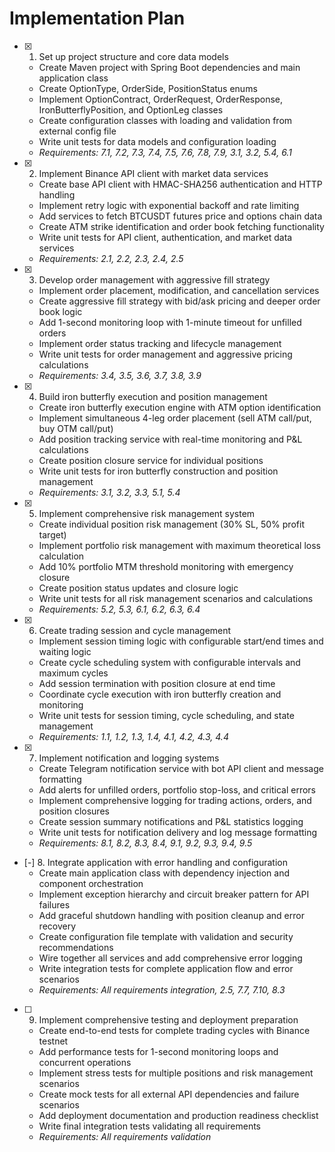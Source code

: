 # Implementation Plan

- [x] 1. Set up project structure and core data models
  - Create Maven project with Spring Boot dependencies and main application class
  - Create OptionType, OrderSide, PositionStatus enums
  - Implement OptionContract, OrderRequest, OrderResponse, IronButterflyPosition, and OptionLeg classes
  - Create configuration classes with loading and validation from external config file
  - Write unit tests for data models and configuration loading
  - _Requirements: 7.1, 7.2, 7.3, 7.4, 7.5, 7.6, 7.8, 7.9, 3.1, 3.2, 5.4, 6.1_

- [x] 2. Implement Binance API client with market data services
  - Create base API client with HMAC-SHA256 authentication and HTTP handling
  - Implement retry logic with exponential backoff and rate limiting
  - Add services to fetch BTCUSDT futures price and options chain data
  - Create ATM strike identification and order book fetching functionality
  - Write unit tests for API client, authentication, and market data services
  - _Requirements: 2.1, 2.2, 2.3, 2.4, 2.5_

- [x] 3. Develop order management with aggressive fill strategy
  - Implement order placement, modification, and cancellation services
  - Create aggressive fill strategy with bid/ask pricing and deeper order book logic
  - Add 1-second monitoring loop with 1-minute timeout for unfilled orders
  - Implement order status tracking and lifecycle management
  - Write unit tests for order management and aggressive pricing calculations
  - _Requirements: 3.4, 3.5, 3.6, 3.7, 3.8, 3.9_

- [x] 4. Build iron butterfly execution and position management
  - Create iron butterfly execution engine with ATM option identification
  - Implement simultaneous 4-leg order placement (sell ATM call/put, buy OTM call/put)
  - Add position tracking service with real-time monitoring and P&L calculations
  - Create position closure service for individual positions
  - Write unit tests for iron butterfly construction and position management
  - _Requirements: 3.1, 3.2, 3.3, 5.1, 5.4_

- [x] 5. Implement comprehensive risk management system
  - Create individual position risk management (30% SL, 50% profit target)
  - Implement portfolio risk management with maximum theoretical loss calculation
  - Add 10% portfolio MTM threshold monitoring with emergency closure
  - Create position status updates and closure logic
  - Write unit tests for all risk management scenarios and calculations
  - _Requirements: 5.2, 5.3, 6.1, 6.2, 6.3, 6.4_

- [x] 6. Create trading session and cycle management
  - Implement session timing logic with configurable start/end times and waiting logic
  - Create cycle scheduling system with configurable intervals and maximum cycles
  - Add session termination with position closure at end time
  - Coordinate cycle execution with iron butterfly creation and monitoring
  - Write unit tests for session timing, cycle scheduling, and state management
  - _Requirements: 1.1, 1.2, 1.3, 1.4, 4.1, 4.2, 4.3, 4.4_

- [x] 7. Implement notification and logging systems
  - Create Telegram notification service with bot API client and message formatting
  - Add alerts for unfilled orders, portfolio stop-loss, and critical errors
  - Implement comprehensive logging for trading actions, orders, and position closures
  - Create session summary notifications and P&L statistics logging
  - Write unit tests for notification delivery and log message formatting
  - _Requirements: 8.1, 8.2, 8.3, 8.4, 9.1, 9.2, 9.3, 9.4, 9.5_

- [-] 8. Integrate application with error handling and configuration
  - Create main application class with dependency injection and component orchestration
  - Implement exception hierarchy and circuit breaker pattern for API failures
  - Add graceful shutdown handling with position cleanup and error recovery
  - Create configuration file template with validation and security recommendations
  - Wire together all services and add comprehensive error logging
  - Write integration tests for complete application flow and error scenarios
  - _Requirements: All requirements integration, 2.5, 7.7, 7.10, 8.3_

- [ ] 9. Implement comprehensive testing and deployment preparation
  - Create end-to-end tests for complete trading cycles with Binance testnet
  - Add performance tests for 1-second monitoring loops and concurrent operations
  - Implement stress tests for multiple positions and risk management scenarios
  - Create mock tests for all external API dependencies and failure scenarios
  - Add deployment documentation and production readiness checklist
  - Write final integration tests validating all requirements
  - _Requirements: All requirements validation_